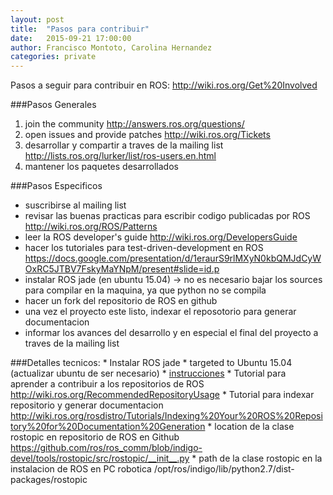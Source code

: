 ```yaml
---
layout: post
title:  "Pasos para contribuir"
date:   2015-09-21 17:00:00
author: Francisco Montoto, Carolina Hernandez
categories: private
---
```


Pasos a seguir para contribuir en ROS:
http://wiki.ros.org/Get%20Involved

###Pasos Generales
1. join the community http://answers.ros.org/questions/
2. open issues and provide patches http://wiki.ros.org/Tickets
3. desarrollar y compartir a traves de la mailing list http://lists.ros.org/lurker/list/ros-users.en.html
4. mantener los paquetes desarrollados 


###Pasos Especificos
  * suscribirse al mailing list 
  * revisar las buenas practicas para escribir codigo publicadas por ROS http://wiki.ros.org/ROS/Patterns
  * leer la ROS developer's guide http://wiki.ros.org/DevelopersGuide
  * hacer los tutoriales para test-driven-development en ROS https://docs.google.com/presentation/d/1eraurS9rlMXyN0kbQMJdCyWOxRC5JTBV7FskyMaYNpM/present#slide=id.p
  * instalar ROS jade (en ubuntu 15.04) -> no es necesario bajar los sources para compilar en la maquina, ya que python no se compila
  * hacer un fork del repositorio de ROS en github
  * una vez el proyecto este listo, indexar el reposotorio para generar documentacion
  * informar los avances del desarrollo y en especial el final del proyecto a traves de la mailing list
  
  
###Detalles tecnicos:
    * Instalar ROS jade
      * targeted to Ubuntu 15.04 (actualizar ubuntu de ser necesario)
      * [instrucciones](http://wiki.ros.org/jade/Installation/Ubuntu)
    * Tutorial para aprender a contribuir a los repositorios de ROS http://wiki.ros.org/RecommendedRepositoryUsage
    * Tutorial para indexar repositorio y generar documentacion http://wiki.ros.org/rosdistro/Tutorials/Indexing%20Your%20ROS%20Repository%20for%20Documentation%20Generation
    * location de la clase rostopic en repositorio de ROS en Github https://github.com/ros/ros_comm/blob/indigo-devel/tools/rostopic/src/rostopic/__init__.py
    * path de la clase rostopic en la instalacion de ROS en PC robotica /opt/ros/indigo/lib/python2.7/dist-packages/rostopic
